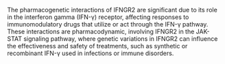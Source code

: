 The pharmacogenetic interactions of IFNGR2 are significant due to its role in the interferon gamma (IFN-γ) receptor, affecting responses to immunomodulatory drugs that utilize or act through the IFN-γ pathway. These interactions are pharmacodynamic, involving IFNGR2 in the JAK-STAT signaling pathway, where genetic variations in IFNGR2 can influence the effectiveness and safety of treatments, such as synthetic or recombinant IFN-γ used in infections or immune disorders.